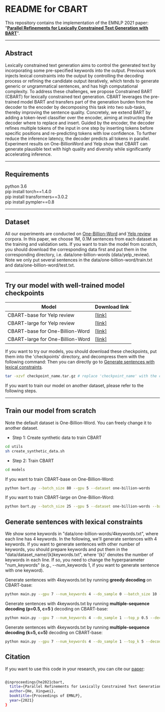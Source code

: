 
# README for CBART
This repository contains the implementation of the EMNLP 2021 paper: 
"[**Parallel Refinements for Lexically Constrained Text Generation with BART**](https://none)".
****
##  Abstract
Lexically constrained text generation aims to control the generated text by incorporating
some pre-specified keywords into the output. 
Previous work injects lexical constraints into 
the output by controlling the decoding process or refining the candidate output iteratively, 
which tends to generate generic or ungrammatical sentences, and has high computational 
complexity. To address these challenges, we 
propose Constrained BART (CBART) for lexically constrained text generation. CBART 
leverages the pre-trained model BART and 
transfers part of the generation burden from 
the decoder to the encoder by decomposing 
this task into two sub-tasks, thereby improving 
the sentence quality. Concretely, we extend 
BART by adding a token-level classifier over 
the encoder, aiming at instructing the decoder 
where to replace and insert. Guided by the encoder, the decoder refines multiple tokens of 
the input in one step by inserting tokens before specific positions and re-predicting tokens 
with low confidence. To further reduce the inference latency, the decoder predicts all tokens 
in parallel. Experiment results on One-BillionWord and Yelp show that CBART can generate 
plausible text with high quality and diversity 
while significantly accelerating inference. 
****
## Requirements
python 3.6  
pip install torch==1.4.0  
pip install transformers==3.0.2  
pip install pympler==0.8 
****
## Dataset
All our experiments are conducted on [One-Billion-Word](http://www.statmt.org/lm-benchmark/) and 
[Yelp review](https://www.yelp.com/dataset) corpora. In this paper, we choose 1M, 0.1M
sentences from each dataset as the training and validation sets. 
If you want to train the model from scratch, you should download the corresponding data first 
and put them in the corresponding directory, i.e. data/one-billion-words (data/yelp_review).
Note we only put several sentences in the data/one-billion-word/train.txt and data/one-billion-word/test.txt. 

****
## Try our model with well-trained model checkpoints 
| Model           |  Download link
|----------------------|--------|
| CBART-base for Yelp review| [\[link\]](https://drive.google.com/file/d/1JPPhqdapW_p2AQ9jyx0MuYeD31gHuQAD/view?usp=sharing)  | 
| CBART-large for Yelp review| [\[link\]](https://drive.google.com/file/d/1tbkF2yAEFJ-wE6iG2nd_iWxzCXfH2boU/view?usp=sharing)  | 
| CBART-base for One-Billion-Word| [\[link\]](https://drive.google.com/file/d/1A6BU_hc3O5ppy89im4g3Z9hXVUkgFqnw/view?usp=sharing)  | 
| CBART-large for One-Billion-Word| [\[link\]](https://drive.google.com/file/d/13NOAsdSnO-eLIDxdo0M-_sX2KxyrYndX/view?usp=sharing)  | 

If you want to try our models, you should download these checkpoints, put them into the 'checkpoints' directory, and decompress them with the following command:
Then you can directly go to [Generate sentences with lexical constraints](#generate).
```bash
tar -xzvf checkpoint_name.tar.gz # replace 'checkpoint_name' with the corresponding checkpoint name.
```
If you want to train our model on another dataset, please refer to the following steps.
****
## Train our model from scratch 
Note the default dataset is One-Billion-Word. You can freely change it to another dataset. 
* Step 1: Create synthetic data to train CBART

```bash
cd utils  
sh create_synthetic_data.sh
```


* Step 2: Train CBART
```bash
cd models
```
If you want to train CBART-base on One-Billion-Word:
```bash
python bart.py --batch_size 80 --gpu 5 --dataset one-billion-words
```

If you want to train CBART-large on One-Billion-Word:
```bash
python bart.py --batch_size 25 --gpu 5 --dataset one-billion-words --bart large
```

## <span id="generate"> Generate sentences with lexical constraints </span>

[comment]: <> (You can find the keywords files used in the paper in the following directories: data/one-billion-words and data/one-billion-words.  )

[comment]: <> (Each directory contains 6 keywords files: 1keywords.txt, 2keywords.txt, 3keywords.txt, 4keywords.txt, 5keywords.txt, and 6keywords.txt, )

[comment]: <> (where the number denotes the number of keywords in each line. )

We show some keywords in "data/one-billion-words/4keywords.txt", 
where each line has 4 keywords. 
In the following, we'll generate sentences with 4 keywords. 
If you want to generate sentences with other number of keywords, 
you should prepare keywords and put them in the "data/dataset_name/{k}keywords.txt", 
where '{k}' denotes the number of keywords in each line. 
If so, you need to change the hyperparameter "num_keywords" 
(e.g., --num_keywords 1, if you want to generate sentence with one keyword).


Generate sentences with 4keywords.txt by running **greedy decoding** on CBART-base:
```bash
python main.py --gpu 7 --num_keywords 4 --do_sample 0 --batch_size 10 --bart base --dataset one-billion-words
```

Generate sentences with 4keywords.txt by running **multiple-sequence decoding (p=0.5, c=5 )** decoding on CBART-base:
```bash
python main.py --gpu 7 --num_keywords 4 --do_sample 1 --top_p 0.5 --decoder_chain 5 --batch_size 10 --bart base --dataset one-billion-words
```
Generate sentences with 4keywords.txt by running **multiple-sequence decoding (k=5, c=5)** decoding on CBART-base:
```bash
python main.py --gpu 7 --num_keywords 4 --do_sample 1 --top_k 5 --decoder_chain 5 --batch_size 10 --bart base --dataset one-billion-words
```


## Citation
If you want to use this code in your research, you can cite our [paper](https://none):
```bash

@inproceedings{he2021cbart,
  title={Parallel Refinements for Lexically Constrained Text Generation with BART},
  author={He, Xingwei},
  booktitle={Proceedings of EMNLP},
  year={2021}
}

```

